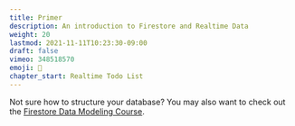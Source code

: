 ```yaml
---
title: Primer
description: An introduction to Firestore and Realtime Data
weight: 20
lastmod: 2021-11-11T10:23:30-09:00
draft: false
vimeo: 348518570
emoji: 📱
chapter_start: Realtime Todo List
---
```



Not sure how to structure your database? You may also want to check out the [Firestore Data Modeling Course](/courses/firestore-data-modeling/). 